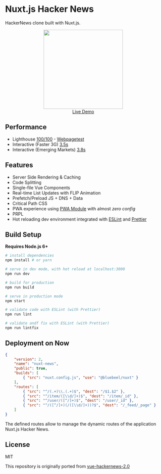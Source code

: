 # Nuxt.js Hacker News
HackerNews clone built with Nuxt.js.

<p align="center">
  <a href="https://hn.nuxtjs.org" target="_blank">
    <img src="https://user-images.githubusercontent.com/5158436/27347011-428833aa-5604-11e7-9f43-a12e576e9b18.png" width="256px"
    ><br>
    Live Demo
  </a>
</p>

## Performance

- Lighthouse [100/100](https://cdn.rawgit.com/Atinux/e2f424e6794babc00d2158406b0ab37d/raw/4de834145881697ea83292b381df5f591f1ed2f5/lighthouse-result-nuxt.html) - [Webpagetest](https://www.webpagetest.org/lighthouse.php?test=170620_PG_a2a9feaf4ace07a61b2c6c2a171b1c79&run=1)
- Interactive (Faster 3G) [3.5s](https://www.webpagetest.org/result/170620_PG_a2a9feaf4ace07a61b2c6c2a171b1c79)
- Interactive (Emerging Markets) [3.8s](https://www.webpagetest.org/result/170620_B1_0b83d61272c77c16c3f3f1f16fb72d2e)

## Features

- Server Side Rendering & Caching
- Code Splitting
- Single-file Vue Components
- Real-time List Updates with FLIP Animation
- Prefetch/Preload JS + DNS + Data
- Critical Path CSS
- PWA experience using [PWA Module](https://github.com/nuxt-community/pwa-module) with almost _zero config_
- PRPL
- Hot reloading dev environment integrated with [ESLint](https://eslint.org/) and [Prettier](https://prettier.io/)

## Build Setup

**Requires Node.js 6+**

``` bash
# install dependencies
npm install # or yarn

# serve in dev mode, with hot reload at localhost:3000
npm run dev

# build for production
npm run build

# serve in production mode
npm start

# validate code with ESLint (with Prettier)
npm run lint

# validate andf fix with ESLint (with Prettier)
npm run lintfix

```

## Deployment on Now
```json
{
    "version": 2,
    "name": "nuxt-news",
    "public": true,
    "builds": [
        { "src": "nuxt.config.js", "use": "@bluebeel/nuxt" }
    ],
    "routes": [
        { "src": "^/(.+)\\.(.+)$", "dest": "/$1.$2" },
        { "src": "^/item/([\\d/]+)$", "dest": "/item/_id" },
        { "src": "^/user/([^/]+)$", "dest": "/user/_id" },
        { "src": "^/([^/]+)(/([\\d/]+))?$", "dest": "/_feed/_page" }
	]
}
```
The defined routes allow to manage the dynamic routes of the application Nuxt.js Hacker News.




## License

MIT

This repository is originally ported from [vue-hackernews-2.0](https://github.com/vuejs/vue-hackernews-2.0)
